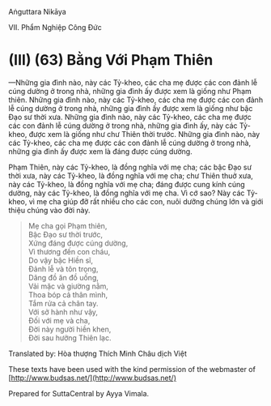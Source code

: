 Aṅguttara Nikāya

VII. Phẩm Nghiệp Công Ðức

# (III) (63) Bằng Với Phạm Thiên

—Những gia đình nào, này các Tỷ-kheo, các cha mẹ được các con đảnh lễ cúng dường ở trong nhà, những gia đình ấy được xem là giống như Phạm thiên. Những gia đình nào, này các Tỷ-kheo, các cha mẹ được các con đảnh lễ cúng dường ở trong nhà, những gia đình ấy được xem là giống như bậc Ðạo sư thời xưa. Những gia đình nào, này các Tỷ-kheo, các cha mẹ được các con đảnh lễ cúng dường ở trong nhà, những gia đình ấy, này các Tỷ-kheo, được xem là giống như chư Thiên thời trước. Những gia đình nào, này các Tỷ-kheo, các cha mẹ được các con đảnh lễ cúng dường ở trong nhà, những gia đình ấy được xem là đáng được cúng dường.

Phạm Thiên, này các Tỷ-kheo, là đồng nghĩa với mẹ cha; các bậc Ðạo sư thời xưa, này các Tỷ-kheo, là đồng nghĩa với mẹ cha; chư Thiên thuở xưa, này các Tỷ-kheo, là đồng nghĩa với mẹ cha; đáng được cung kính cúng dường, này các Tỷ-kheo, là đồng nghĩa với mẹ cha. Vì cớ sao? Này các Tỷ-kheo, vì mẹ cha giúp đỡ rất nhiều cho các con, nuôi dưỡng chúng lớn và giới thiệu chúng vào đời này.

> Mẹ cha gọi Phạm thiên,  
> Bậc Ðạo sư thời trước,  
> Xứng đáng được cúng dường,  
> Vì thương đến con cháu,  
> Do vậy bậc Hiền sĩ,  
> Ðảnh lễ và tôn trọng,  
> Dâng đồ ăn đồ uống,  
> Vải mặc và giường nằm,  
> Thoa bóp cả thân mình,  
> Tắm rửa cả chân tay.  
> Với sở hành như vậy,  
> Ðối với mẹ và cha,  
> Ðời này người hiền khen,  
> Ðời sau hưởng Thiên lạc.

Translated by: Hòa thượng Thích Minh Châu dịch Việt

These texts have been used with the kind permission of the webmaster of [http://www.budsas.net/](http://www.budsas.net/)

Prepared for SuttaCentral by Ayya Vimala.